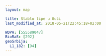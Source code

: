 ```yaml
---
layout: map

title: Stablo lipe u Guči
last_modified_at: 2018-05-21T22:45:18+02:00

WDPA: [555589047]
BioRaS: [292]
geoSrbija:
  L1_182: [94]
---
```

